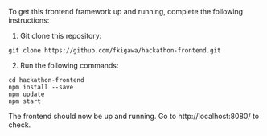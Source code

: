 To get this frontend framework up and running, complete the following instructions:

1. Git clone this repository:

```
git clone https://github.com/fkigawa/hackathon-frontend.git
```

2. Run the following commands:

```
cd hackathon-frontend
npm install --save 
npm update
npm start
```

The frontend should now be up and running. Go to http://localhost:8080/ to check.
